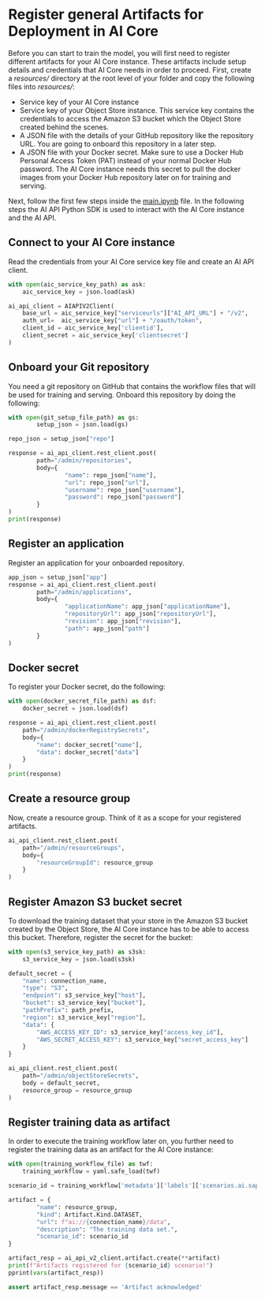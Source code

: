 # Register general Artifacts for Deployment in AI Core

Before you can start to train the model, you will first need to register different
artifacts for your AI Core instance. These artifacts include setup details and credentials
that AI Core needs in order to proceed. First, create a *resources/* directory at the root
level of your folder and copy the following files into *resources/*:

- Service key of your AI Core instance
- Service key of your Object Store instance. This service key contains the credentials to access
  the Amazon S3 bucket which the Object Store created behind the scenes.
- A JSON file with the details of your GitHub repository like the repository URL. You are
  going to onboard this repository in a later step.
- A JSON file with your Docker secret. Make sure to use a Docker Hub Personal Access Token
  (PAT) instead of your normal Docker Hub password. The AI Core instance needs this secret
  to pull the docker images from your Docker Hub repository later on for training and serving.

Next, follow the first few steps inside the [main.ipynb](../src/main.ipynb) file. In the
following steps the AI API Python SDK is used to interact with the AI Core instance and
the AI API. 

## Connect to your AI Core instance

Read the credentials from your AI Core service key file and create an AI API
client.

```python
with open(aic_service_key_path) as ask:
    aic_service_key = json.load(ask)

ai_api_client = AIAPIV2Client(
    base_url = aic_service_key["serviceurls"]["AI_API_URL"] + "/v2",
    auth_url=  aic_service_key["url"] + "/oauth/token",
    client_id = aic_service_key['clientid'],
    client_secret = aic_service_key['clientsecret']
)
```

## Onboard your Git repository

You need a git repository on GitHub that contains the workflow files that will be used for
training and serving. Onboard this repository by doing the following:

```python
with open(git_setup_file_path) as gs:
		setup_json = json.load(gs)

repo_json = setup_json["repo"]

response = ai_api_client.rest_client.post(
		path="/admin/repositories",
		body={
				"name": repo_json["name"],
				"url": repo_json["url"],
				"username": repo_json["username"],
				"password": repo_json["password"]
		}
)
print(response)
```

## Register an application

Register an application for your onboarded repository.

```python
app_json = setup_json["app"]
response = ai_api_client.rest_client.post(
		path="/admin/applications",
		body={
				"applicationName": app_json["applicationName"],
				"repositoryUrl": app_json["repositoryUrl"],
				"revision": app_json["revision"],
				"path": app_json["path"]
		}
)
```

## Docker secret

To register your Docker secret, do the following:

```python
with open(docker_secret_file_path) as dsf:
    docker_secret = json.load(dsf)

response = ai_api_client.rest_client.post(
    path="/admin/dockerRegistrySecrets",
    body={
        "name": docker_secret["name"],
        "data": docker_secret["data"]
    }
)
print(response)
```

## Create a resource group

Now, create a resource group. Think of it as a scope for your registered artifacts.

```python
ai_api_client.rest_client.post(
    path="/admin/resourceGroups",
    body={
        "resourceGroupId": resource_group
    }
)
```

## Register Amazon S3 bucket secret

To download the training dataset that your store in the Amazon S3 bucket created by the
Object Store, the AI Core instance has to be able to access this bucket. Therefore, register the
secret for the bucket:

```python
with open(s3_service_key_path) as s3sk:
    s3_service_key = json.load(s3sk)

default_secret = {
    "name": connection_name,
    "type": "S3",
    "endpoint": s3_service_key["host"],
    "bucket": s3_service_key["bucket"],
    "pathPrefix": path_prefix,
    "region": s3_service_key["region"],
    "data": {
        "AWS_ACCESS_KEY_ID": s3_service_key["access_key_id"],
        "AWS_SECRET_ACCESS_KEY": s3_service_key["secret_access_key"]
    }
}

ai_api_client.rest_client.post(
    path="/admin/objectStoreSecrets",
    body = default_secret,
    resource_group = resource_group
)
```

## Register training data as artifact

In order to execute the training workflow later on, you further need to register the training
data as an artifact for the AI Core instance:

```python
with open(training_workflow_file) as twf:
    training_workflow = yaml.safe_load(twf)

scenario_id = training_workflow['metadata']['labels']['scenarios.ai.sap.com/id']

artifact = {
        "name": resource_group,
        "kind": Artifact.Kind.DATASET,
        "url": f"ai://{connection_name}/data",
        "description": "The training data set.",
        "scenario_id": scenario_id
}

artifact_resp = ai_api_v2_client.artifact.create(**artifact)
print(f"Artifacts registered for {scenario_id} scenario!")
pprint(vars(artifact_resp)) 

assert artifact_resp.message == 'Artifact acknowledged'
```